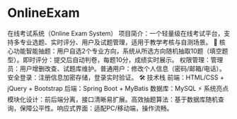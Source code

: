 # OnlineExam
在线考试系统（Online Exam System） 
项目简介：一个轻量级在线考试平台，支持多专业选题、实时评分、用户及试题管理，适用于教学考核与自测场景。
🌟 核心功能
​智能抽题：用户自选2个专业方向，系统从所选方向随机抽取10题（填空题型）。
​即时评分：提交后自动判卷，每题10分，成绩实时展示。
​权限管理：
​管理员：用户增删改查、试题库维护。
​普通用户：修改个人信息（密码/邮箱/电话）。
​安全登录：注册信息加密存储，登录实时验证。
🛠️ 技术栈
​前端：HTML/CSS + jQuery + Bootstrap
​后端：Spring Boot + MyBatis
​数据库：MySQL
⚡ 系统亮点
​模块化设计：前后端分离，接口清晰易扩展。
​高效抽题算法：基于数据库随机查询，保障公平性。
​响应式界面：适配PC/移动端，操作流畅。
